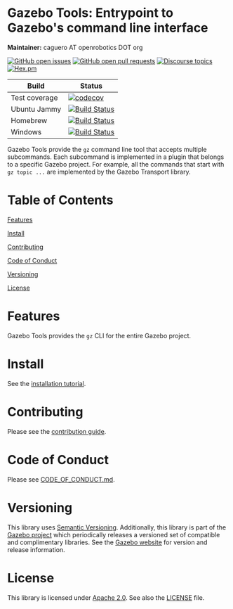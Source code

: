 # Gazebo Tools: Entrypoint to Gazebo's command line interface

**Maintainer:** caguero AT openrobotics DOT org

[![GitHub open issues](https://img.shields.io/github/issues-raw/gazebosim/gz-tools.svg)](https://github.com/gazebosim/gz-tools/issues)
[![GitHub open pull requests](https://img.shields.io/github/issues-pr-raw/gazebosim/gz-tools.svg)](https://github.com/gazebosim/gz-tools/pulls)
[![Discourse topics](https://img.shields.io/discourse/https/community.gazebosim.org/topics.svg)](https://community.gazebosim.org)
[![Hex.pm](https://img.shields.io/hexpm/l/plug.svg)](https://www.apache.org/licenses/LICENSE-2.0)

Build | Status
-- | --
Test coverage | [![codecov](https://codecov.io/gh/gazebosim/gz-tools/branch/ign-tools2/graph/badge.svg)](https://codecov.io/gh/gazebosim/gz-tools)
Ubuntu Jammy  | [![Build Status](https://build.osrfoundation.org/buildStatus/icon?job=gz_tools-ci-gz-tools2-jammy-amd64)](https://build.osrfoundation.org/job/gz_tools-ci-gz-tools2-jammy-amd64)
Homebrew      | [![Build Status](https://build.osrfoundation.org/buildStatus/icon?job=gz_tools-ci-gz-tools2-homebrew-amd64)](https://build.osrfoundation.org/job/gz_tools-ci-gz-tools2-homebrew-amd64)
Windows       | [![Build Status](https://build.osrfoundation.org/buildStatus/icon?job=gz_tools-2-win)](https://build.osrfoundation.org/job/gz_tools-2-win)

Gazebo Tools provide the `gz` command line tool that accepts multiple
subcommands. Each subcommand is implemented in a plugin that belongs to a
specific Gazebo project. For example, all the commands that start with
`gz topic ...` are implemented by the Gazebo Transport library.

# Table of Contents

[Features](#features)

[Install](#install)

[Contributing](#contributing)

[Code of Conduct](#code-of-conduct)

[Versioning](#versioning)

[License](#license)

# Features

Gazebo Tools provides the `gz` CLI for the entire Gazebo project.

# Install

See the [installation tutorial](https://gazebosim.org/api/tools/2/install.html).

# Contributing

Please see the [contribution guide](https://gazebosim.org/docs/all/contributing).

# Code of Conduct

Please see
[CODE_OF_CONDUCT.md](https://github.com/gazebosim/gz-sim/blob/main/CODE_OF_CONDUCT.md).

# Versioning

This library uses [Semantic Versioning](https://semver.org/). Additionally, this library is part of the [Gazebo project](https://gazebosim.org) which periodically releases a versioned set of compatible and complimentary libraries. See the [Gazebo website](https://gazebosim.org) for version and release information.

# License

This library is licensed under [Apache 2.0](https://www.apache.org/licenses/LICENSE-2.0). See also the [LICENSE](https://github.com/gazebosim/gz-tools/blob/main/LICENSE) file.
